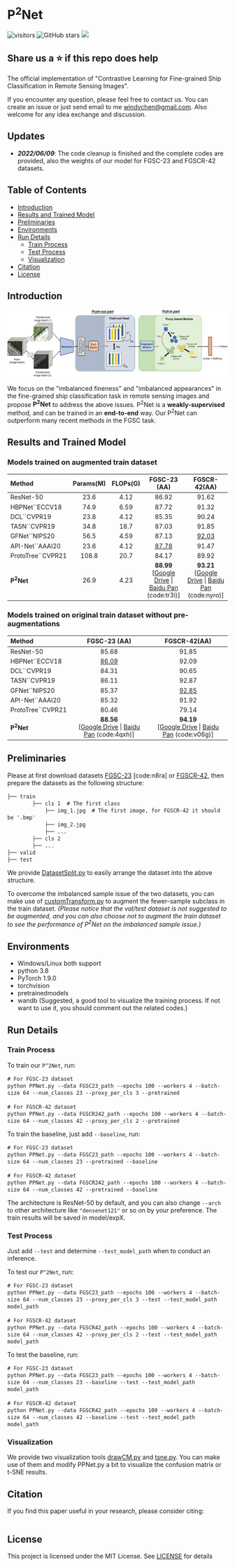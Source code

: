 # P<sup>2</sup>Net
![visitors](https://visitor-badge.glitch.me/badge?page_id=windvchen.ppnet.visitor)
![GitHub stars](https://badgen.net/github/stars/windvchen/push-and-pull-networks)
[![](https://img.shields.io/apm/l/vim-mode)](#License)

## Share us a :star: if this repo does help

The official implementation of "Contrastive Learning for Fine-grained Ship Classification in Remote Sensing Images".

If you encounter any question, please feel free to contact us. You can create an issue or just send email to me windvchen@gmail.com. Also welcome for any idea exchange and discussion.

## Updates
- ***2022/06/09***: The code cleanup is finished and the complete codes are provided, also the weights of our model for FGSC-23 and FGSCR-42 datasets.

## Table of Contents

- [Introduction](#Introduction)
- [Results and Trained Model](#Results-and-Trained-Model)
- [Preliminaries](#Preliminaries)
- [Environments](#Environments)
- [Run Details](#Run-Details)
	- [Train Process](#Train-Process)
	- [Test Process](#Test-Process)
	- [Visualization](#Visualization)
- [Citation](#Citation)
- [License](#License)

## Introduction
![Our Network Structure](network.png)

We focus on the "imbalanced fineness" and "imbalanced appearances" in the fine-grained ship classification task in remote sensing images and propose **P<sup>2</sup>Net** to address the above issues. P<sup>2</sup>Net is a **weakly-supervised** method, and can be trained in an **end-to-end** way. Our P<sup>2</sup>Net can outperform many recent methods in the FGSC task.

## Results and Trained Model
### Models trained on augmented train dataset 
| Method | Params(M) |FLOPs(G) | FGSC-23 (AA) | FGSCR-42(AA) |
|:---|:---:|:---:|:---:| :---:|
| ResNet-50 | 23.6 | 4.12 | 86.92 | 91.62 |
| HBPNet``ECCV18 | 74.9 | 6.59 | 87.72 | 91.32 | 
| DCL``CVPR19 | 23.8 | 4.12 | 85.35 | 90.24 | 
| TASN``CVPR19 | 34.8 | 18.7 | 87.03 | 91.85 | 
| GFNet``NIPS20 | 56.5 | 4.59 | 87.13 | <ins>92.03</ins> | 
| API-Net``AAAI20 | 23.6 | 4.12 | <ins>87.78</ins> | 91.47 | 
| ProtoTree``CVPR21 | 108.8 | 20.7 | 84.17 | 89.92 | 
| **P<sup>2</sup>Net** | 26.9 | 4.23 | **88.99**<br />[[Google Drive](https://drive.google.com/file/d/1Yaa-VHnOoXnNakb-vP_3jxqwEbRw6TBd/view?usp=sharing) &#124; [Baidu Pan](https://pan.baidu.com/s/1uiWHu-MUT_w0VidEEEnH1g) (code:tr3i)]  | **93.21**<br />[[Google Drive](https://drive.google.com/file/d/1X_PtYD9nuuDX78ygru8Xq6lgd5y6u-PF/view?usp=sharing) &#124; [Baidu Pan](https://pan.baidu.com/s/12urPjzkmdynjv0P0R8CuPg) (code:nyro)] |

### Models trained on original train dataset without pre-augmentations
| Method | FGSC-23 (AA) | FGSCR-42(AA) |
|:---|:---:| :---:|
| ResNet-50 |  85.68 | 91.85 |
| HBPNet``ECCV18 |  <ins>86.09</ins> | 92.09 | 
| DCL``CVPR19 |  84.31 | 90.65 | 
| TASN``CVPR19 |  86.11 | 92.87 | 
| GFNet``NIPS20 |  85.37 | <ins>92.85</ins> | 
| API-Net``AAAI20 |  85.32 | 91.92 | 
| ProtoTree``CVPR21 |  80.46 | 79.14 | 
| **P<sup>2</sup>Net** | **88.56**<br />[[Google Drive](https://drive.google.com/file/d/1yY-Y0PCKj4yE9MtTSCPzopx7JLWJ0cSN/view?usp=sharing) &#124; [Baidu Pan](https://pan.baidu.com/s/1VbfXMtmivjatutIhAPirOw) (code:4qxh)] | **94.19**<br />[[Google Drive](https://drive.google.com/file/d/1XFPEouHjzbbePb1A4gXdrXaK0lzd2Wb8/view?usp=sharing) &#124; [Baidu Pan](https://pan.baidu.com/s/1OSsK1_edyhqjaGR0gFEM8Q) (code:v06g)] |

## Preliminaries
Please at first download datasets [FGSC-23](https://pan.baidu.com/s/1h_F7c-btLqhOxLT20XHWBg) [code:n8ra] or
[FGSCR-42](https://github.com/DYH666/FGSCR-42), then prepare the datasets as the 
following structure:
```
├── train
        ├── cls 1  # The first class
            ├── img_1.jpg  # The first image, for FGSCR-42 it should be '.bmp'
            ├── img_2.jpg
            ├── ...
        ├── cls 2
        ├── ...
├── valid
├── test
```
We provide [DatasetSplit.py](utils/DatasetSplit.py) to easily arrange the dataset into the above structure.

To overcome the imbalanced sample issue of the two datasets, you can make use of [customTransform.py](utils/customTransform.py) to augment the fewer-sample subclass in the train dataset. *(Please notice that the val/test dataset is not suggested to be augmented, and you can also choose not to augment the train dataset to see the performance of P<sup>2</sup>Net on the imbalanced sample issue.)* 

## Environments

- Windows/Linux both support
- python 3.8
- PyTorch 1.9.0
- torchvision
- pretrainedmodels
- wandb (Suggested, a good tool to visualize the training process. If not want to use it, you should comment out the related codes.)

## Run Details
### Train Process
To train our `P^2Net`, run:
```
# For FGSC-23 dataset
python PPNet.py --data FGSC23_path --epochs 100 --workers 4 --batch-size 64 --num_classes 23 --proxy_per_cls 3 --pretrained

# For FGSCR-42 dataset
python PPNet.py --data FGSCR242_path --epochs 100 --workers 4 --batch-size 64 --num_classes 42 --proxy_per_cls 2 --pretrained
```

To train the baseline, just add `--baseline`, run:
```
# For FGSC-23 dataset
python PPNet.py --data FGSC23_path --epochs 100 --workers 4 --batch-size 64 --num_classes 23 --pretrained --baseline

# For FGSCR-42 dataset
python PPNet.py --data FGSCR242_path --epochs 100 --workers 4 --batch-size 64 --num_classes 42 --pretrained --baseline
```

The architecture is ResNet-50 by default, and you can also change `--arch` to other architecture like `"densenet121"` or so on by your preference. The train results will be saved in model/expX.

### Test Process
Just add `--test` and determine `--test_model_path` when to conduct an inference.

To test our `P^2Net`, run:
```
# For FGSC-23 dataset
python PPNet.py --data FGSC23_path --epochs 100 --workers 4 --batch-size 64 --num_classes 23 --proxy_per_cls 3 --test --test_model_path model_path

# For FGSCR-42 dataset
python PPNet.py --data FGSCR42_path --epochs 100 --workers 4 --batch-size 64 --num_classes 42 --proxy_per_cls 2 --test --test_model_path model_path
```

To test the baseline, run:
```
# For FGSC-23 dataset
python PPNet.py --data FGSC23_path --epochs 100 --workers 4 --batch-size 64 --num_classes 23 --baseline --test --test_model_path model_path

# For FGSCR-42 dataset
python PPNet.py --data FGSCR42_path --epochs 100 --workers 4 --batch-size 64 --num_classes 42 --baseline --test --test_model_path model_path
```

### Visualization
We provide two visualization tools [drawCM.py](utils/drawCM.py) and [tsne.py](utils/tsne.py). You can make use of them and modify PPNet.py a bit to visualize the confusion matrix or t-SNE results.

## Citation
If you find this paper useful in your research, please consider citing:
```

```


## License
This project is licensed under the MIT License. See [LICENSE](LICENSE) for details
